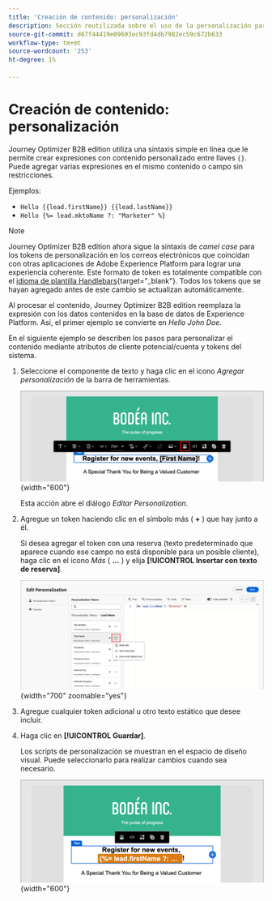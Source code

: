 ```yaml
---
title: 'Creación de contenido: personalización'
description: Sección reutilizada sobre el uso de la personalización para la creación de contenido
source-git-commit: d67f44419e09693ec93fd4db7982ec59c672b633
workflow-type: tm+mt
source-wordcount: '253'
ht-degree: 1%

---
```


# Creación de contenido: personalización

Journey Optimizer B2B edition utiliza una sintaxis simple en línea que le permite crear expresiones con contenido personalizado entre llaves `{}`. Puede agregar varias expresiones en el mismo contenido o campo sin restricciones.

Ejemplos:

* `Hello {{lead.firstName}} {{lead.lastName}}`
* `Hello {%= lead.mktoName ?: "Marketer" %}`

>[!NOTE]
>
>Journey Optimizer B2B edition ahora sigue la sintaxis de _camel case_ para los tokens de personalización en los correos electrónicos que coincidan con otras aplicaciones de Adobe Experience Platform para lograr una experiencia coherente. Este formato de token es totalmente compatible con el [idioma de plantilla Handlebars](https://handlebarsjs.com/guide/#what-is-handlebars){target="_blank"}. Todos los tokens que se hayan agregado antes de este cambio se actualizan automáticamente.

Al procesar el contenido, Journey Optimizer B2B edition reemplaza la expresión con los datos contenidos en la base de datos de Experience Platform. Así, el primer ejemplo se convierte en _Hello John Doe_.

En el siguiente ejemplo se describen los pasos para personalizar el contenido mediante atributos de cliente potencial/cuenta y tokens del sistema.

1. Seleccione el componente de texto y haga clic en el icono _Agregar personalización_ de la barra de herramientas.

   ![Haga clic en el icono Personalizar](../assets/content-design-shared/visual-designer-personalize-icon.png){width="600"}

   Esta acción abre el diálogo _Editar Personalization_.

1. Agregue un token haciendo clic en el símbolo más ( **+** ) que hay junto a él.

   Si desea agregar el token con una reserva (texto predeterminado que aparece cuando ese campo no está disponible para un posible cliente), haga clic en el icono _Más_ ( **...** ) y elija **[!UICONTROL Insertar con texto de reserva]**.

   ![Construir texto personalizado con tokens](../assets/content-design-shared/visual-designer-personalize-dialog-handlebar.png){width="700" zoomable="yes"}

1. Agregue cualquier token adicional u otro texto estático que desee incluir.

1. Haga clic en **[!UICONTROL Guardar]**.

   Los scripts de personalización se muestran en el espacio de diseño visual. Puede seleccionarlo para realizar cambios cuando sea necesario.

   ![Seleccionar script de personalización](../assets/content-design-shared/visual-designer-select-personalization-script.png){width="600"}
